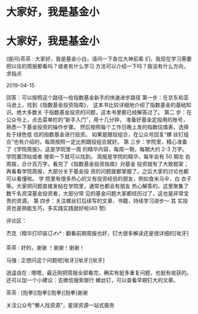# 大家好，我是基金小

# 大家好，我是基金小

(提问)茶茶 : 大家好，我是基金小白，请问一下各位大神前辈 们，我现在学习需要把以往的周报都看吗？或者有什么学习 方法可以介绍一下吗？我没有什么方向，求指点

2019-04-15

回答：可以按照这个路径～给指数基金新手的快速进步路径 第一步：在京东和亚马逊上，找到《指数基金投资指南》， 这本书比较详细地介绍了指数基金的基础知识。绝大多数关 于指数基金投资的问题，这本书里都已经解答过了。 第二 步：在公众号上，点击菜单栏的“新手入门”，用十几分钟， 准备好基金定投用的账号，熟悉一下基金投资的操作步骤。 然后按照每个工作日晚上发的指数估值表，选择处于绿色低 估的指数基金进行投资。 如果是跟投组合，在公众号回复“螺 丝钉组合”也有介绍的，每周按照一定比例跟投组合就好。 第 三步：学院里，精心准备了《学院周报》，这是学院里一周 的精华内容，每周一期，每期大约 2-3 万字。学院置顶帖或者 搜索一下就可以找到。 周报是学院的精华，每年会有 50 期左 右周报，合计百万字。看完了《指数基金投资指南》对基金 投资就有了大致框架；再看看学院周报，大部分关于基金投 资的问题就都掌握了。之后大家的讨论也都可以看懂啦。 学 院里有很多热心的又有投资经验的朋友，例如食米马伞、白 衣子等。大家把问题直接发帖在学院里，通常也都会有朋友 热心解答的。这里聚集了数千名资深基金投资者，大部分常 见的基金问题大家都经历过了，这也是非常宝贵的资源。 第 四步：关注螺丝钉后续写的文章、书籍，持续学习进步～ 其 实投资也是熟能生巧，多实践实践就好啦(40 赞)

评论区：

杰克（精华打印装订✍* : 翻看前期周报也好，钉大很多解读还是很详细的[呲牙]

茶茶 : 好的，谢谢 ！谢谢！谢谢！

马强 : 正想问这个问题呢[呲牙][呲牙][呲牙]

逍遥自在 : 嗯嗯，最近刚把周报全部看完，确实有挺多重复问题，也挺有收获的。还可以加一个小建议：去微信搜索银行 螺丝钉，可以查看早期钉大的文章。

茶茶 : [抱拳][抱拳][抱拳][抱拳]谢谢

关注公众号"懒人找资源"，星球资源一站式服务